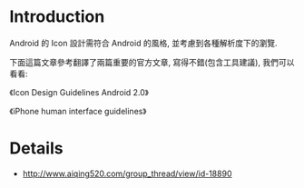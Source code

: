 # Introduction #

Android 的 Icon 設計需符合 Android 的風格, 並考慮到各種解析度下的瀏覽.

下面這篇文章參考翻譯了兩篇重要的官方文章, 寫得不錯(包含工具建議), 我們可以看看:

《Icon Design Guidelines Android 2.0》

《iPhone human interface guidelines》

# Details #

  * http://www.aiqing520.com/group_thread/view/id-18890